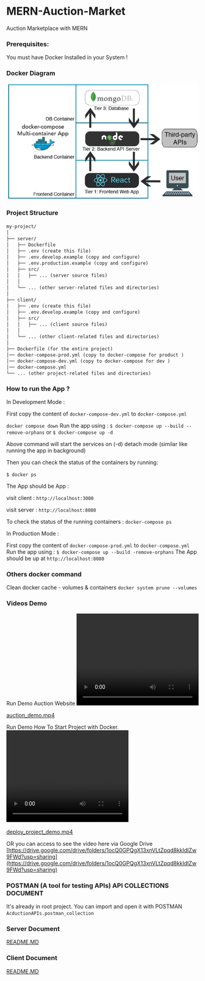 # MERN-Auction-Market
Auction Marketplace with MERN

### Prerequisites:
You must have Docker Installed in your System !
 

### Docker Diagram
![MERN DOCKER diagram](https://github.com/tony-xsr/MERN-Auction-Market/blob/bd164740cbd2e4a04ebc61d120d65d47ea81f816/documents/images/3-tier-diagram.png?raw=true)

### Project Structure

```
my-project/
│
├── server/
│   ├── Dockerfile
│   ├── .env (create this file)
│   ├── .env.develop.example (copy and configure)
│   ├── .env.production.example (copy and configure)
│   ├── src/
│   │   ├── ... (server source files)
│   │
│   └── ... (other server-related files and directories)
│
├── client/
│   ├── .env (create this file)
│   ├── .env.develop.example (copy and configure)
│   ├── src/
│   │   ├── ... (client source files)
│   │
│   └── ... (other client-related files and directories)
│
├── Dockerfile (for the entire project)
│── docker-compose-prod.yml (copy to docker-compose for product )
│── docker-compose-dev.yml (copy to docker-compose for dev )
│── docker-compose.yml
└── ... (other project-related files and directories)

```


### How to run the App ?

In Development Mode :

First copy the content of `docker-compose-dev.yml` to `docker-compose.yml`

`docker compose down`
Run the app using :
`$ docker-compose up --build --remove-orphans`
or
`$ docker-compose up -d`

Above command will start the services on (-d) detach mode (similar like running the app in background)

Then you can check the status of the containers by running:

`$ docker ps`

The App should be App :

visit client : `http://localhost:3000`

visit server : `http://localhost:8080`

To check the status of the running containers :
`docker-compose ps`

In Production Mode :

First copy the content of `docker-compose-prod.yml` to `docker-compose.yml`
Run the app using :
 `$ docker-compose up --build -remove-orphans`
The App should be up at `http://localhost:8080`

### Others docker command
Clean docker cache - volumes & containers
`docker system prune --volumes`

### Videos Demo 

Run Demo Auction Website
<video width="320" height="240" controls>
  <source src="https://github.com/tony-xsr/MERN-Auction-Market/blob/main/documents/files/auction_demo.mp4" type="video/mov">
  Your browser does not support the video tag.
</video>

[auction_demo.mp4](https://github.com/tony-xsr/MERN-Auction-Market/blob/main/documents/files/auction_demo.mp4)


Run Demo How To Start Project with Docker.
<video width="320" height="240" controls>
  <source src="https://github.com/tony-xsr/MERN-Auction-Market/blob/main/documents/files/deploy_project_demo.mp4" type="video/mp4">
  Your browser does not support the video tag.
</video>

[deploy_project_demo.mp4](https://github.com/tony-xsr/MERN-Auction-Market/blob/main/documents/files/deploy_project_demo.mp4)


OR you can access to see the video here via Google Drive
[https://drive.google.com/drive/folders/1ocQ0GPQgX13xnVLtZpqd8kkIdIZw9FWd?usp=sharing](https://drive.google.com/drive/folders/1ocQ0GPQgX13xnVLtZpqd8kkIdIZw9FWd?usp=sharing)


### POSTMAN  (A tool for testing APIs) API COLLECTIONS DOCUMENT
It's already in root project. You can import and open it with POSTMAN 
`AcductionAPIs.postman_collection`

### Server Document
[README.MD](https://github.com/tony-xsr/MERN-Auction-Market/tree/main/server)


### Client Document
[README.MD](https://github.com/tony-xsr/MERN-Auction-Market/tree/main/client)
